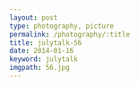 ```yaml
---
layout: post
type: photography, picture
permalink: /photography/:title
title: julytalk-56
date: 2014-01-16
keyword: julytalk
imgpath: 56.jpg
---
```



